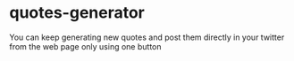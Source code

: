 # quotes-generator
You can keep generating new quotes and post them directly in your twitter from the web page only using one button
